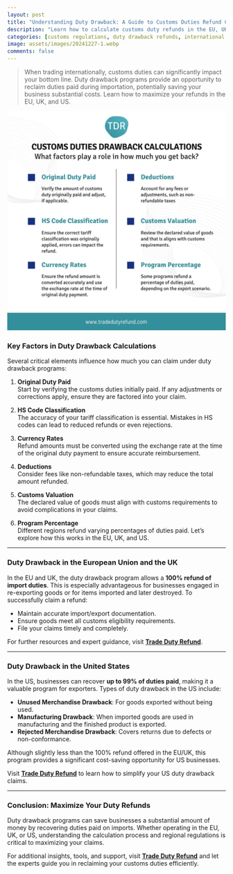 ```yaml
---
layout: post
title: "Understanding Duty Drawback: A Guide to Customs Duties Refund Calculation"
description: "Learn how to calculate customs duty refunds in the EU, UK, and US. Discover key factors and regional differences to maximize duty drawback claims."
categories: [customs regulations, duty drawback refunds, international trade efficiency, cross-border trade, logistics management]
image: assets/images/20241227-1.webp
comments: false
---
```


> When trading internationally, customs duties can significantly impact your bottom line. Duty drawback programs provide an opportunity to reclaim duties paid during importation, potentially saving your business substantial costs. Learn how to maximize your refunds in the EU, UK, and US.

![Key Factors in Duty Drawback Calculations](/assets/images/20241227-2.webp)

### Key Factors in Duty Drawback Calculations

Several critical elements influence how much you can claim under duty drawback programs:

1. **Original Duty Paid**  
   Start by verifying the customs duties initially paid. If any adjustments or corrections apply, ensure they are factored into your claim.

2. **HS Code Classification**  
   The accuracy of your tariff classification is essential. Mistakes in HS codes can lead to reduced refunds or even rejections.

3. **Currency Rates**  
   Refund amounts must be converted using the exchange rate at the time of the original duty payment to ensure accurate reimbursement.

4. **Deductions**  
   Consider fees like non-refundable taxes, which may reduce the total amount refunded.

5. **Customs Valuation**  
   The declared value of goods must align with customs requirements to avoid complications in your claims.

6. **Program Percentage**  
   Different regions refund varying percentages of duties paid. Let’s explore how this works in the EU, UK, and US.

---

### Duty Drawback in the European Union and the UK

In the EU and UK, the duty drawback program allows a **100% refund of import duties**. This is especially advantageous for businesses engaged in re-exporting goods or for items imported and later destroyed. To successfully claim a refund:

- Maintain accurate import/export documentation.  
- Ensure goods meet all customs eligibility requirements.  
- File your claims timely and completely.

For further resources and expert guidance, visit [**Trade Duty Refund**](https://tradedutyrefund.com).

---

### Duty Drawback in the United States

In the US, businesses can recover **up to 99% of duties paid**, making it a valuable program for exporters. Types of duty drawback in the US include:

- **Unused Merchandise Drawback**: For goods exported without being used.  
- **Manufacturing Drawback**: When imported goods are used in manufacturing and the finished product is exported.  
- **Rejected Merchandise Drawback**: Covers returns due to defects or non-conformance.

Although slightly less than the 100% refund offered in the EU/UK, this program provides a significant cost-saving opportunity for US businesses.  

Visit [**Trade Duty Refund**](https://tradedutyrefund.com) to learn how to simplify your US duty drawback claims.

---

### Conclusion: Maximize Your Duty Refunds

Duty drawback programs can save businesses a substantial amount of money by recovering duties paid on imports. Whether operating in the EU, UK, or US, understanding the calculation process and regional regulations is critical to maximizing your claims.  

For additional insights, tools, and support, visit [**Trade Duty Refund**](https://tradedutyrefund.com) and let the experts guide you in reclaiming your customs duties efficiently.